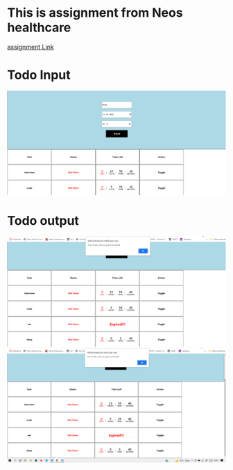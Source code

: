 # This is assignment from Neos healthcare

<a href="https://skbhardwajtodo.netlify.app/">assignment Link</a>

# Todo Input

<img src="./Image/scr1.png" alt="todo_input" width="600px">

# Todo output

<img src="./Image/scr2.png" alt="todo_input" width="600px">
<img src="./Image/scr3.png" alt="todo_input" width="600px">
